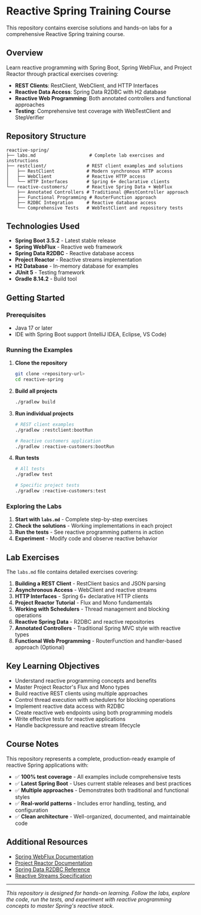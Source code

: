 # Reactive Spring Training Course

This repository contains exercise solutions and hands-on labs for a comprehensive Reactive Spring training course.

## Overview

Learn reactive programming with Spring Boot, Spring WebFlux, and Project Reactor through practical exercises covering:

- **REST Clients**: RestClient, WebClient, and HTTP Interfaces
- **Reactive Data Access**: Spring Data R2DBC with H2 database  
- **Reactive Web Programming**: Both annotated controllers and functional approaches
- **Testing**: Comprehensive test coverage with WebTestClient and StepVerifier

## Repository Structure

```
reactive-spring/
├── labs.md                    # Complete lab exercises and instructions
├── restclient/               # REST client examples and solutions
│   ├── RestClient            # Modern synchronous HTTP access
│   ├── WebClient             # Reactive HTTP access
│   └── HTTP Interfaces       # Spring 6+ declarative clients
└── reactive-customers/       # Reactive Spring Data + WebFlux
    ├── Annotated Controllers # Traditional @RestController approach
    ├── Functional Programming # RouterFunction approach  
    ├── R2DBC Integration     # Reactive database access
    └── Comprehensive Tests   # WebTestClient and repository tests
```

## Technologies Used

- **Spring Boot 3.5.2** - Latest stable release
- **Spring WebFlux** - Reactive web framework
- **Spring Data R2DBC** - Reactive database access
- **Project Reactor** - Reactive streams implementation
- **H2 Database** - In-memory database for examples
- **JUnit 5** - Testing framework
- **Gradle 8.14.2** - Build tool

## Getting Started

### Prerequisites

- Java 17 or later
- IDE with Spring Boot support (IntelliJ IDEA, Eclipse, VS Code)

### Running the Examples

1. **Clone the repository**
   ```bash
   git clone <repository-url>
   cd reactive-spring
   ```

2. **Build all projects**
   ```bash
   ./gradlew build
   ```

3. **Run individual projects**
   ```bash
   # REST client examples
   ./gradlew :restclient:bootRun
   
   # Reactive customers application
   ./gradlew :reactive-customers:bootRun
   ```

4. **Run tests**
   ```bash
   # All tests
   ./gradlew test
   
   # Specific project tests
   ./gradlew :reactive-customers:test
   ```

### Exploring the Labs

1. **Start with `labs.md`** - Complete step-by-step exercises
2. **Check the solutions** - Working implementations in each project
3. **Run the tests** - See reactive programming patterns in action
4. **Experiment** - Modify code and observe reactive behavior

## Lab Exercises

The `labs.md` file contains detailed exercises covering:

1. **Building a REST Client** - RestClient basics and JSON parsing
2. **Asynchronous Access** - WebClient and reactive streams
3. **HTTP Interfaces** - Spring 6+ declarative HTTP clients
4. **Project Reactor Tutorial** - Flux and Mono fundamentals
5. **Working with Schedulers** - Thread management and blocking operations
6. **Reactive Spring Data** - R2DBC and reactive repositories
7. **Annotated Controllers** - Traditional Spring MVC style with reactive types
8. **Functional Web Programming** - RouterFunction and handler-based approach (Optional)

## Key Learning Objectives

- Understand reactive programming concepts and benefits
- Master Project Reactor's Flux and Mono types
- Build reactive REST clients using multiple approaches
- Control thread execution with schedulers for blocking operations
- Implement reactive data access with R2DBC
- Create reactive web endpoints using both programming models
- Write effective tests for reactive applications
- Handle backpressure and reactive stream lifecycle

## Course Notes

This repository represents a complete, production-ready example of reactive Spring applications with:

- ✅ **100% test coverage** - All examples include comprehensive tests
- ✅ **Latest Spring Boot** - Uses current stable releases and best practices  
- ✅ **Multiple approaches** - Demonstrates both traditional and functional styles
- ✅ **Real-world patterns** - Includes error handling, testing, and configuration
- ✅ **Clean architecture** - Well-organized, documented, and maintainable code

## Additional Resources

- [Spring WebFlux Documentation](https://docs.spring.io/spring-framework/docs/current/reference/html/web-reactive.html)
- [Project Reactor Documentation](https://projectreactor.io/docs)
- [Spring Data R2DBC Reference](https://docs.spring.io/spring-data/r2dbc/docs/current/reference/html/)
- [Reactive Streams Specification](https://www.reactive-streams.org/)

---

*This repository is designed for hands-on learning. Follow the labs, explore the code, run the tests, and experiment with reactive programming concepts to master Spring's reactive stack.*